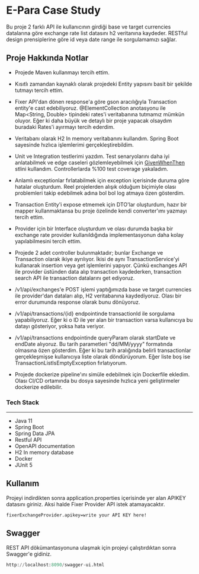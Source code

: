 # E-Para Case Study

Bu proje 2 farklı API ile kullanıcının girdiği base ve target currencies datalarına göre exchange rate list datasını h2 veritanına kaydeder. RESTful design prensiplerine göre id veya date range ile sorgulamamızı sağlar.

## Proje Hakkında Notlar

* Projede Maven kullanmayı tercih ettim.

* Kısıtlı zamandan kaynaklı olarak projedeki Entity yapısını basit bir şekilde tutmayı tercih ettim. 
* Fixer API'dan dönen response'a göre gson aracılığıyla Transaction entity'e cast edebiliyoruz. @ElementCollection anotasyonu ile Map<String, Double> tipindeki rates'i veritabanına tutmamız mümkün oluyor. Eğer ki daha büyük ve detaylı bir proje yapacak olsaydım buradaki Rates'i ayırmayı tercih ederdim.
* Veritabanı olarak H2 In memory veritabanını kullandım. Spring Boot sayesinde hızlıca işlemlerimi gerçekleştirebildim. 
* Unit ve Integration testlerimi yazdım. Test senaryolarını daha iyi anlatabilmek ve edge caseleri gözlemleyebilmek için [GivenWhenThen](https://martinfowler.com/bliki/GivenWhenThen.html) stlini kullandım.   Controllerlarda %100 test coverage yakaladım. 
* Anlamlı exceptionlar fırlatabilmek için exception içerisinde duruma göre hatalar oluşturdum. Reel projelerden alışık olduğum biçimiyle olası problemleri takip edebilmek adına bol bol log atmaya özen gösterdim. 
* Transaction Entity'i expose etmemek için DTO'lar oluşturdum, hazır bir mapper kullanmaktansa bu proje özelinde kendi converter'ımı yazmayı tercih ettim. 
* Provider için bir Interface oluşturdum ve olası durumda başka bir exchange rate provider kullanıldığında implementasyonun daha kolay yapılabilmesini tercih ettim.
* Projede 2 adet controller bulunmaktadır; bunlar Exchange ve Transaction olarak ikiye ayrılıyor. İkisi de aynı TransactionService'yi kullanarak insertion veya get işlemlerini yapıyor. Çünkü exchanges API ile provider üstünden data alıp transaction kaydederken, transaction search API ile transaction datalarını get ediyoruz.
* /v1/api/exchanges'e POST işlemi yaptığımızda base ve target currencies ile provider'dan dataları alıp, H2 veritabanına kaydediyoruz. Olası bir error durumunda response olarak bunu dönüyoruz.
* /v1/api/transactions/{id} endpointinde transactionId ile sorgulama yapabiliyoruz. Eğer ki o ID ile yer alan bir transaction varsa kullanıcıya bu datayı gösteriyor, yoksa hata veriyor.
* /v1/api/transactions endpointinde queryParam olarak startDate ve endDate alıyoruz. Bu tarih parametleri "dd/MM/yyyy" formatında olmasına özen gösterdim. Eğer ki bu tarih aralığında belirli transactionlar gerçekleşmişse kullanıcıya liste olarak döndürüyorum. Eğer liste boş ise TransactionListIsEmptyException fırlatıyorum. 
* Projede dockerize pipeline'ını simüle edebilmek için Dockerfile ekledim. Olası CI/CD ortamında bu dosya sayesinde hızlıca yeni geliştirmeler dockerize edilebilir.

### Tech Stack
---
- Java 11
- Spring Boot
- Spring Data JPA
- Restful API
- OpenAPI documentation
- H2 In memory database  
- Docker
- JUnit 5

## Kullanım

Projeyi indirdikten sonra application.properties içerisinde yer alan APIKEY datasını giriniz. Aksi halde Fixer Provider API istek atamayacaktır.

```
fixerExchangeProvider.apikey=write your API KEY here!
```

## Swagger

REST API dökümantasyonuna ulaşmak için projeyi çalıştırdıktan sonra Swagger'e gidiniz.

```python
http://localhost:8090/swagger-ui.html
```
